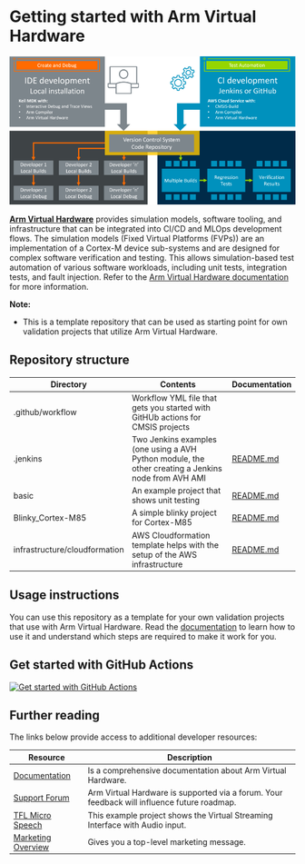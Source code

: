 # Getting started with Arm Virtual Hardware

![Create, debug, and test](./create_debug_test.png)

[**Arm Virtual Hardware**](https://www.arm.com/virtual-hardware) provides simulation models, software tooling, and infrastructure that can be integrated into CI/CD and MLOps development flows. The simulation models (Fixed Virtual Platforms (FVPs)) are an implementation of a Cortex-M device sub-systems and are designed for complex software verification and testing. This allows simulation-based test automation of various software workloads, including unit tests, integration tests, and fault injection. Refer to the [Arm Virtual Hardware documentation](https://arm-software.github.io/AVH/main/overview/html/index.html) for more information.

**Note:**
  - This is a template repository that can be used as starting point for own validation projects that utilize Arm Virtual Hardware. 

## Repository structure

| Directory                     | Contents | Documentation |
|-------------------------------|----------|---------------|
| .github/workflow              | Workflow YML file that gets you started with GitHUb actions for CMSIS projects | 
| .jenkins                      | Two Jenkins examples (one using a AVH Python module, the other creating a Jenkins node from AVH AMI | [README.md](./.jenkins/README.md) |
| basic                         | An example project that shows unit testing | [README.md](./basic/README.md) |
| Blinky_Cortex-M85             | A simple blinky project for Cortex-M85 | [README.md](./Blinky_Cortex-M85/README.md) |
| infrastructure/cloudformation | AWS Cloudformation template helps with the setup of the AWS infrastructure | [README.md](./infrastructure/cloudformation/README.md) |

## Usage instructions

You can use this repository as a template for your own validation projects that use with Arm Virtual Hardware. Read the [documentation](https://arm-software.github.io/AVH/main/examples/html/GetStarted.html) to learn how to use it and understand which steps are required to make it work for you.

## Get started with GitHub Actions

[![Get started with GitHub Actions](https://armkeil.blob.core.windows.net/developer/Files/videos/KeilMDK/GetStartedGitHubActions_AVH_preview_img.png)](https://armkeil.blob.core.windows.net/developer/Files/videos/KeilMDK/GetStartedGitHubActions_AVH.mp4)

## Further reading

The links below provide access to additional developer resources:

| Resource           | Description                                                                                 |
|--------------------|---------------------------------------------------------------------------------------------|
| [Documentation](https://arm-software.github.io/AVH/main/overview/html/index.html) | Is a comprehensive documentation about Arm Virtual Hardware. |
| [Support Forum](https://community.arm.com/support-forums/f/arm-virtual-hardware-targets-forum) | Arm Virtual Hardware is supported via a forum. Your feedback will influence future roadmap. |
| [TFL Micro Speech](https://github.com/arm-software/AVH-TFLmicrospeech) | This example project shows the Virtual Streaming Interface with Audio input. |
| [Marketing Overview](https://www.arm.com/virtual-hardware) | Gives you a top-level marketing message. |
